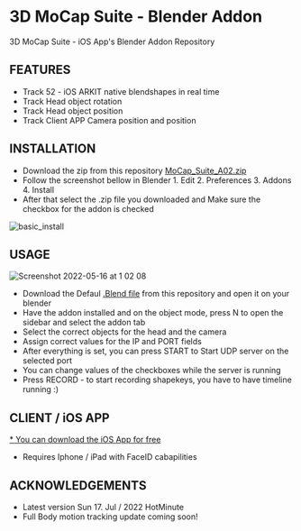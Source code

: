 # 3D MoCap Suite - Blender Addon
3D MoCap Suite - iOS App's Blender Addon Repository

## FEATURES

* Track 52 - iOS ARKIT native blendshapes in real time
* Track Head object rotation 
* Track Head object position
* Track Client APP Camera position and position

## INSTALLATION

* Download the zip from this repository [MoCap_Suite_A02.zip](https://github.com/bnidz/3DMoCapSuite/blob/main/MoCap_Suite_A02.zip)
* Follow the screenshot bellow in Blender 1. Edit 2. Preferences 3. Addons 4. Install 
* After that select the .zip file you downloaded and Make sure the checkbox for the addon is checked

![basic_install](https://user-images.githubusercontent.com/31888418/168494888-5729e649-5470-430f-a990-cf2a811f055c.png)

## USAGE
 
![Screenshot 2022-05-16 at 1 02 08](https://user-images.githubusercontent.com/31888418/168495701-77147539-ee65-4f47-b8c5-f69bba1c39b3.png)

* Download the Defaul [.Blend file](https://github.com/bnidz/3DMoCapSuite/blob/main/3DMoCapSuite_Default_BlendFile_A001.blend) from this repository and open it on your blender
* Have the addon installed and on the object mode, press N to open the sidebar and select the addon tab
* Select the correct objects for the head and the camera 
* Assign correct values for the IP and PORT fields
* After everything is set, you can press START to Start UDP server on the selected port
* You can change values of the checkboxes while the server is running
* Press RECORD - to start recording shapekeys, you have to have timeline running :)

## CLIENT / iOS APP


[* You can download the iOS App for free ](https://apps.apple.com/us/app/mocap-suite/id1628689936)
* Requires Iphone / iPad with FaceID cabapilities 

## ACKNOWLEDGEMENTS

* Latest version Sun 17. Jul / 2022 HotMinute
* Full Body motion tracking update coming soon!
